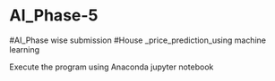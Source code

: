 # AI_Phase-5
#AI_Phase wise submission
#House _price_prediction_using machine learning



Execute the program using Anaconda jupyter notebook
